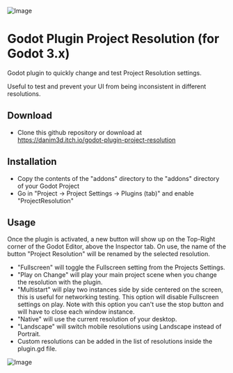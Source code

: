 ![Image](https://img.itch.zone/aW1hZ2UvMTM3ODU2OC84MDI4MDExLnBuZw==/original/ZQ1nVq.png)

# Godot Plugin Project Resolution (for Godot 3.x)

Godot plugin to quickly change and test Project Resolution settings.

Useful to test and prevent your UI from being inconsistent in different resolutions.

## Download

- Clone this github repository or download at https://danim3d.itch.io/godot-plugin-project-resolution


## Installation

- Copy the contents of the "addons" directory to the "addons" directory of your Godot Project
- Go in "Project -> Project Settings -> Plugins (tab)" and enable "ProjectResolution"


## Usage

Once the plugin is activated, a new button will show up on the Top-Right corner of the Godot Editor, above the Inspector tab. On use, the name of the button "Project Resolution" will be renamed by the selected resolution.

- "Fullscreen" will toggle the Fullscreen setting from the Projects Settings.
- "Play on Change" will play your main project scene when you change the resolution with the plugin.
- "Multistart" will play two instances side by side centered on the screen, this is useful for networking testing. This option will disable Fullscreen settings on play. Note with this option you can't use the stop button and will have to close each window instance.
- "Native" will use the current resolution of your desktop.
- "Landscape" will switch mobile resolutions using Landscape instead of Portrait.
- Custom resolutions can be added in the list of resolutions inside the plugin.gd file.

![Image](https://img.itch.zone/aW1hZ2UvMTM3ODU2OC84MDI3OTE0LnBuZw==/original/jIaXQl.png)
